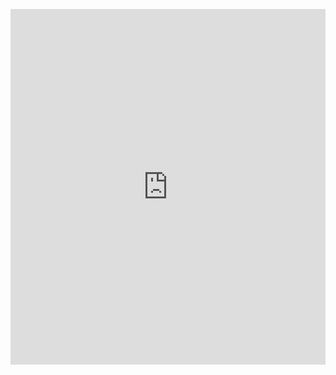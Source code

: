 <p><iframe allowfullscreen width="100%" height="569" class="google-slides-iframe" frameborder="0" scrolling="no" src="https://docs.google.com/presentation/d/e/2PACX-1vS5mZ4B9wV7vL6sOkcmkyzp48Jw6KCAc81FNtJx0Uob1FcKzNjsjb_EM2uFVrjxrw/embed?start=false&amp;loop=false&amp;delayms=3000"></iframe></p>